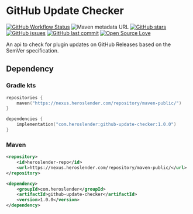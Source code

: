 # GitHub Update Checker

[![GitHub Workflow Status](https://img.shields.io/github/actions/workflow/status/heroslender/github-update-checker/build.yml?label=Build&logo=GitHub)](https://github.com/heroslender/github-update-checker/actions/workflows/build.yml)
![Maven metadata URL](https://img.shields.io/maven-metadata/v?label=Version&metadataUrl=https%3A%2F%2Fnexus.heroslender.com%2Frepository%2Fmaven-public%2Fcom%2Fheroslender%2Fgithub-update-checker%2Fmaven-metadata.xml)
[![GitHub stars](https://img.shields.io/github/stars/heroslender/github-update-checker.svg?label=Stars)](https://github.com/heroslender/menu-framework/stargazers)
[![GitHub issues](https://img.shields.io/github/issues-raw/heroslender/github-update-checker.svg?label=Issues)](https://github.com/heroslender/github-update-checker/issues)
[![GitHub last commit](https://img.shields.io/github/last-commit/heroslender/github-update-checker.svg?label=Last%20Commit)](https://github.com/heroslender/github-update-checker/commit)
[![Open Source Love](https://badges.frapsoft.com/os/v2/open-source.png?v=103)](https://github.com/ellerbrock/open-source-badges/)

An api to check for plugin updates on GitHub Releases based on the SemVer specification.

## Dependency

### Gradle kts

```kotlin
repositories {
    maven("https://nexus.heroslender.com/repository/maven-public/")
}

dependencies {
    implementation("com.heroslender:github-update-checker:1.0.0")
}
```

### Maven

```xml
<repository>
    <id>heroslender-repo</id>
    <url>https://nexus.heroslender.com/repository/maven-public/</url>
</repository>
```

```xml
<dependency>
    <groupId>com.heroslender</groupId>
    <artifactId>github-update-checker</artifactId>
    <version>1.0.0</version>
</dependency>
```
